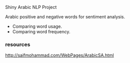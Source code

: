 Shiny Arabic NLP Project

Arabic positive and negative words for sentiment analysis.
- Comparing word usage.
- Comparing word frequency.



### resources

http://saifmohammad.com/WebPages/ArabicSA.html
